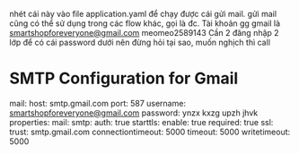 nhét cái này vào file application.yaml để chạy được cái gửi mail. gửi mail cũng có thể sử dụng trong các flow khác, gọi là đc.
Tài khoản gg gmail là smartshopforeveryone@gmail.com meomeo2589143 
Cần 2 đăng nhập 2 lớp để có cái password dưới nên đừng hỏi tại sao, muốn nghịch thì call
  # SMTP Configuration for Gmail
  mail:
    host: smtp.gmail.com
    port: 587
    username: smartshopforeveryone@gmail.com
    password: ynzx kxzg upzh jhvk
    properties:
      mail:
        smtp:
          auth: true
          starttls:
            enable: true
            required: true
          ssl:
            trust: smtp.gmail.com
          connectiontimeout: 5000
          timeout: 5000
          writetimeout: 5000
